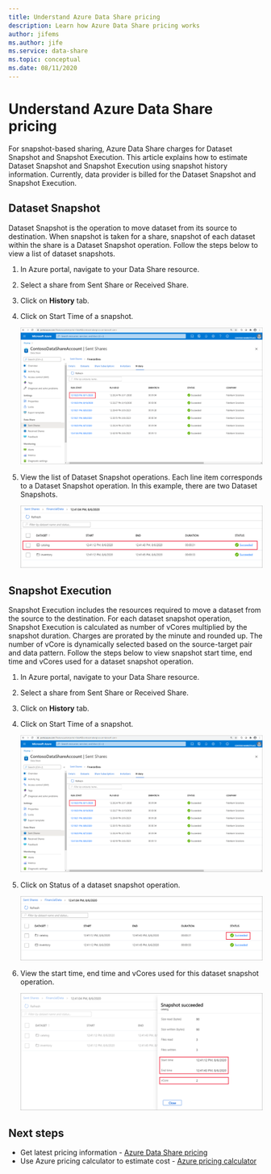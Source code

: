 ```yaml
---
title: Understand Azure Data Share pricing   
description: Learn how Azure Data Share pricing works
author: jifems
ms.author: jife
ms.service: data-share
ms.topic: conceptual
ms.date: 08/11/2020
---
```


# Understand Azure Data Share pricing

For snapshot-based sharing, Azure Data Share charges for Dataset Snapshot and Snapshot Execution. This article explains how to estimate Dataset Snapshot and Snapshot Execution using snapshot history information. Currently, data provider is billed for the Dataset Snapshot and Snapshot Execution.

## Dataset Snapshot

Dataset Snapshot is the operation to move dataset from its source to destination. When snapshot is taken for a share, snapshot of each dataset within the share is a Dataset Snapshot operation. Follow the steps below to view a list of dataset snapshots. 

1. In Azure portal, navigate to your Data Share resource.

1. Select a share from Sent Share or Received Share.

1. Click on **History** tab.

1. Click on Start Time of a snapshot.
 
    ![Snapshot history](./media/concepts/concepts-pricing/pricing-snapshot-history.png "Snapshot history") 

1. View the list of Dataset Snapshot operations. Each line item corresponds to a Dataset Snapshot operation. In this example, there are two Dataset Snapshots.

    ![Dataset Snapshot operation](./media/concepts/concepts-pricing/pricing-dataset-snapshot.png "Dataset Snapshot operation")

## Snapshot Execution

Snapshot Execution includes the resources required to move a dataset from the source to the destination. For each dataset snapshot operation, Snapshot Execution is calculated as number of vCores multiplied by the snapshot duration. Charges are prorated by the minute and rounded up. The number of vCore is dynamically selected based on the source-target pair and data pattern. Follow the steps below to view snapshot start time, end time and vCores used for a dataset snapshot operation.

1. In Azure portal, navigate to your Data Share resource.

1. Select a share from Sent Share or Received Share.

1. Click on **History** tab.

1. Click on Start Time of a snapshot.

    ![Snapshot history](./media/concepts/concepts-pricing/pricing-snapshot-history.png "Snapshot history") 

1. Click on Status of a dataset snapshot operation.

    ![Dataset snapshot status](./media/concepts/concepts-pricing/pricing-snapshot-status.png "Dataset snapshot status")

1. View the start time, end time and vCores used for this dataset snapshot operation. 

    ![Snapshot Execution](./media/concepts/concepts-pricing/pricing-snapshot-execution.png "Snapshot Execution")

## Next steps

- Get latest pricing information - [Azure Data Share pricing](https://azure.microsoft.com/pricing/details/data-share/)
- Use Azure pricing calculator to estimate cost - [Azure pricing calculator](https://azure.microsoft.com/pricing/calculator/)
